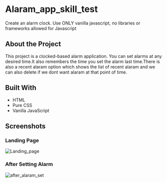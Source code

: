# Alaram_app_skill_test

Create an alarm clock. Use ONLY vanilla javascript, no libraries or frameworks allowed for Javascript 

## About the Project
 This project is a clocked-based alarm application. You can set alarms at any desired time.It also remembers the time you set the alarm last time.There is also a recent alaram option which shows the list of recent alaram and we can also delete if we dont want alaram at that point of time.


## Built With
-  HTML
-  Pure CSS
-  Vanilla JavaScript

## Screenshots
### Landing Page
![Landing_page](https://github.com/Manidheeraj123/Alaram_app_skill_test/assets/100212243/088c382e-8590-47cb-8f22-1071bde30786)

### After Setting Alarm
![after_alaram_set](https://github.com/Manidheeraj123/Alaram_app_skill_test/assets/100212243/196a43ad-a125-4380-8082-f296434dca4c)
